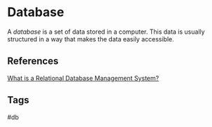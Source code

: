 # Database

A *database* is a set of data stored in a computer. 
This data is usually structured in a way that makes the data easily accessible.  

## References
[What is a Relational Database Management System?](https://www.codecademy.com/article/what-is-rdbms-sql) 
## Tags
#db
